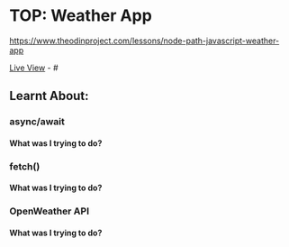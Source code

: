 # TOP: Weather App

https://www.theodinproject.com/lessons/node-path-javascript-weather-app

[Live View](#) - #

## Learnt About:

### async/await

#### What was I trying to do?

### fetch()

#### What was I trying to do?

### OpenWeather API

#### What was I trying to do?
